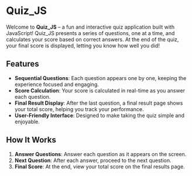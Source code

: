 # Quiz_JS 

Welcome to **Quiz_JS** – a fun and interactive quiz application built with JavaScript! Quiz_JS presents a series of questions, one at a time, and calculates your score based on correct answers. At the end of the quiz, your final score is displayed, letting you know how well you did!

## Features

- **Sequential Questions**: Each question appears one by one, keeping the experience focused and engaging.
- **Score Calculation**: Your score is calculated in real-time as you answer each question.
- **Final Result Display**: After the last question, a final result page shows your total score, helping you track your performance.
- **User-Friendly Interface**: Designed to make taking the quiz simple and enjoyable.

## How It Works

1. **Answer Questions**: Answer each question as it appears on the screen.
2. **Next Question**: After each answer, proceed to the next question.
3. **Final Score**: At the end, view your total score on the final results page.

